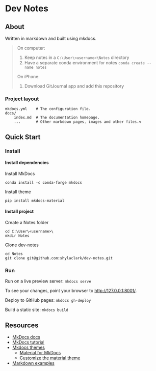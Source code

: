 # Dev Notes

## About

Written in markdown and built using mkdocs.


> On computer:
> 1. Keep notes in a `C:\User\<username>\Notes` directory
> 1. Have a separate conda environment for notes `conda create --name notes`
>
> On iPhone:
> 1. Download GitJournal app and add this repository


### Project layout

    mkdocs.yml    # The configuration file.
    docs/
        index.md  # The documentation homepage.
        ...       # Other markdown pages, images and other files.v

## Quick Start

### Install

#### Install dependencies

Install MkDocs
```
conda install -c conda-forge mkdocs
```

Install theme
```
pip install mkdocs-material
```

#### Install project

Create a Notes folder
```
cd C:\User\<username>\
mkdir Notes
```

Clone dev-notes
```
cd Notes
git clone git@github.com:shylaclark/dev-notes.git
```

### Run
Run on a live preview server: `mkdocs serve`

To see your changes, point your browser to http://127.0.0.1:8001/.

Deploy to GitHub pages: `mkdocs gh-deploy`

Build a static site: `mkdocs build`

## Resources
* [MkDocs docs](https://www.mkdocs.org/)
* [MkDocs tutorial](https://romandc.com/techtalk-mkdocs/)
* [Mkdocs themes](https://github.com/mkdocs/mkdocs/wiki/MkDocs-Themes)
  * [Material for MkDocs](https://github.com/squidfunk/mkdocs-material)
  * [Customize the material theme](https://squidfunk.github.io/mkdocs-material/customization/)
* [Markdown examples](http://www.unexpected-vortices.com/sw/rippledoc/quick-markdown-example.html)
